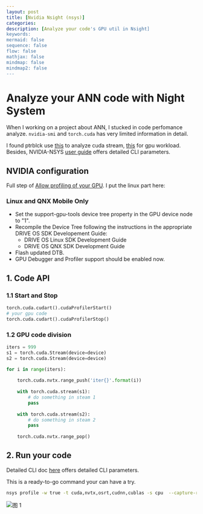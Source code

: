 ```yaml
---
layout: post
title: [Nvidia Nsight (nsys)]
categories: 
description: [Analyze your code's GPU util in Nsight]
keywords: 
mermaid: false
sequence: false
flow: false
mathjax: false
mindmap: false
mindmap2: false
---
```

# Analyze your ANN code with Night System

When I working on a project about ANN, I stucked in code perfomance
analyze. `nvidia-smi` and `torch.cuda` has very limited information in detail.

I found ptrblck use [this](https://github.com/pytorch/pytorch/issues/59692) to analyze cuda stream, [this](https://dev-discuss.pytorch.org/t/using-nsight-systems-to-profile-gpu-workload/59) for gpu workload. Besides, NVIDIA-NSYS [user guide](https://docs.nvidia.com/nsight-systems/UserGuide/index.html) offers detailed CLI parameters.

## NVIDIA configuration 

Full step of [Allow profiling of your GPU](https://developer.nvidia.com/nvidia-development-tools-solutions-err_nvgpuctrperm-permission-issue-performance-counters#SolnTag). I put the linux part here:

### Linux and QNX Mobile Only

* Set the support-gpu-tools device tree property in the GPU device node to "1".
* Recompile the Device Tree following the instructions in the appropriate DRIVE OS SDK Developement Guide:
    * DRIVE OS Linux SDK Development Guide
    * DRIVE OS QNX SDK Development Guide
* Flash updated DTB.
* GPU Debugger and Profiler support should be enabled now.



## 1. Code API

### 1.1 Start and Stop

```python
torch.cuda.cudart().cudaProfilerStart()
# your gpu code
torch.cuda.cudart().cudaProfilerStop()
```

### 1.2 GPU code division

```python
iters = 999
s1 = torch.cuda.Stream(device=device)
s2 = torch.cuda.Stream(device=device)

for i in range(iters):
    
    torch.cuda.nvtx.range_push('iter{}'.format(i))
    
    with torch.cuda.stream(s1):
        # do something in steam 1
        pass
        
    with torch.cuda.stream(s2):
        # do something in steam 2
        pass
                
    torch.cuda.nvtx.range_pop()        
```

## 2. Run your code

Detailed CLI doc [here](https://docs.nvidia.com/nsight-systems/UserGuide/index.html) offers detailed CLI parameters.

This is a ready-to-go command your can have a try.

```bash
nsys profile -w true -t cuda,nvtx,osrt,cudnn,cublas -s cpu  --capture-range=cudaProfilerApi --stop-on-range-end=true --cudabacktrace=all -x true -o <file-name> --force-overwrite true --gpu-metrics-device=<GPU bus id> <python> <script.py>

```

![图 1](https://s2.loli.net/2022/01/29/pwWBktqFmfe76ZI.png)